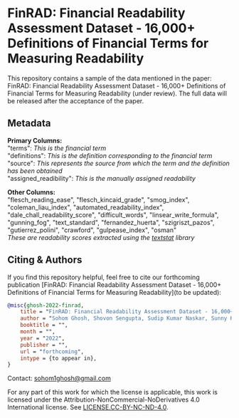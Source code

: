 # FinRAD: Financial Readability Assessment Dataset - 16,000+ Definitions of Financial Terms for Measuring Readability

This repository contains a sample of the data mentioned in the paper: FinRAD: Financial Readability Assessment Dataset - 16,000+ Definitions of Financial Terms for Measuring Readability (under review). The full data will be released after the acceptance of the paper.

## Metadata
**Primary Columns:** <br>
"terms": _This is the financial term_ <br>
"definitions": _This is the definition corresponding to the financial term_ <br>
"source": _This represents the source from which the term and the definition has been obtained_ <br>
"assigned_readibility": _This is the manually assigned readability_<br>

**Other Columns:** <br>
"flesch_reading_ease",	"flesch_kincaid_grade",	"smog_index",	"coleman_liau_index",	"automated_readability_index",	"dale_chall_readability_score",	"difficult_words",	"linsear_write_formula",	"gunning_fog",	"text_standard",	"fernandez_huerta",	"szigriszt_pazos",	"gutierrez_polini",	"crawford",	"gulpease_index",	"osman" <br>
_These are readability scores extracted using the [textstat](https://pypi.org/project/textstat/) library_

## Citing & Authors
If you find this repository helpful, feel free to cite our forthcoming publication [FinRAD: Financial Readability Assessment Dataset - 16,000+ Definitions of Financial Terms for Measuring Readability](to be updated):
```bibtex 
@misc{ghosh-2022-finrad,
    title = "FinRAD: Financial Readability Assessment Dataset - 16,000+ Definitions of Financial Terms for Measuring Readability",
    author = "Sohom Ghosh, Shovon Sengupta, Sudip Kumar Naskar, Sunny Kumar Singh",
    booktitle = "",
    month = "",
    year = "2022",
    publisher = "",
    url = "forthcoming",
    intype = {to appear in},
}
```


Contact: sohom1ghosh@gmail.com



For any part of this work for which the license is applicable, this work is licensed under the Attribution-NonCommercial-NoDerivatives 4.0 International license. See [LICENSE.CC-BY-NC-ND-4.0](https://github.com/sohomghosh/FinRAD_Financial_Readability_Assessment_Dataset/blob/main/LICENSE).

